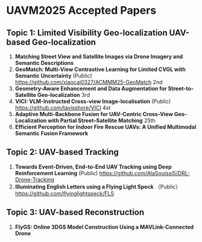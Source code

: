 # UAVM2025 Accepted Papers

## Topic 1: Limited Visibility Geo-localization UAV-based Geo-localization
1. **Matching Street View and Satellite Images via Drone Imagery and Semantic Descriptions** 
2. **GeoMatch: Multi-View Contrastive Learning for Limited CVGL with Semantic Uncertainty** (Public) https://github.com/xiaocai0327/ACMMM25-GeoMatch 2nd
3. **Geometry-Aware Enhancement and Data Augmentation for Street-to-Satellite Geo-localization** 3rd
4. **VICI: VLM-Instructed Cross-view Image-localisation** (Public) https://github.com/tavisshore/VICI 4st
5. **Adaptive Multi-Backbone Fusion for UAV-Centric Cross-View Geo-Localization with Partial Street–Satellite Matching** 25th
6. **Efficient Perception for Indoor Fire Rescue UAVs: A Unified Multimodal Semantic Fusion Framework** 
## Topic 2: UAV-based Tracking
1. **Towards Event-Driven, End-to-End UAV Tracking using Deep Reinforcement Learning** (Public) https://github.com/AlaSouissi5/DRL-Drone-Tracking
2. **Illuminating English Letters using a Flying Light Speck** （Public）https://github.com/flyinglightspeck/FLS
## Topic 3: UAV-based Reconstruction
1. **FlyGS: Online 3DGS Model Construction Using a MAVLink-Connected Drone**
